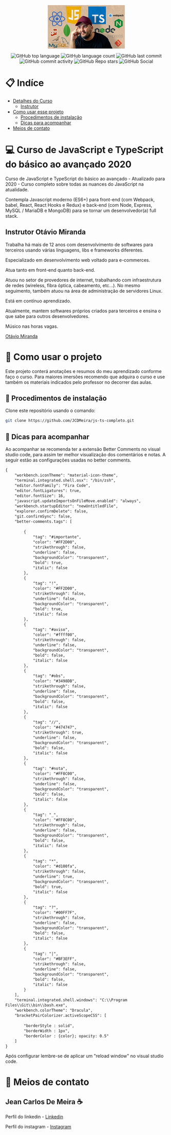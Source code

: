 <p  align="center"><img src="./apresentacao/logo.jpg" align="center"></img></p>

<p align="center">
<img alt="GitHub top language" src="https://img.shields.io/github/languages/top/JCDMeira/js-ts-completo">
<img alt="GitHub language count" src="https://img.shields.io/github/languages/count/JCDMeira/js-ts-completo">
<img alt="GitHub last commit" src="https://img.shields.io/github/last-commit/JCDMeria/js-ts-completo">
<img alt="GitHub commit activity" src="https://img.shields.io/github/commit-activity/m/JCDMeira/js-ts-completo">
<img alt="GitHub Repo stars" src="https://img.shields.io/github/stars/JCDMeira/js-ts-completo?style=social">  <image alt="GitHub Social"  
  src="https://img.shields.io/github/watchers/JCDMeira/js-ts-completo?style=social" 
  />
</p>

# 📋 Indíce 
- [Detalhes do Curso](#id01)
  - [Instrutor](#id02)
- [Como usar esse projeto](#id03)
  - [Procedimentos de instalação](#id04)
  - [Dicas para acompanhar](#id05)
- [Meios de contato](#id06)

# 💻 Curso de JavaScript e TypeScript do básico ao avançado 2020 <a name="id01"></a>
Curso de JavaScript e TypeScript do básico ao avançado - Atualizado para 2020 -  Curso  completo sobre todas as nuances do JavaScript na atualidade.

Contempla Javascript moderno (ES6+) para front-end (com Webpack, babel, React, React Hooks e Redux) e back-end (com Node, Express, MySQL / MariaDB e MongoDB) para se tornar um desenvolvedor(a) full stack.

<h2> Instrutor Otávio Miranda<a name="id02"></a> </h2>

Trabalha há mais de 12 anos com desenvolvimento de softwares para terceiros usando várias linguagens, libs e frameworks diferentes.

Especializado em desenvolvimento web voltado para e-commerces.

Atua tanto em front-end quanto back-end.

Atuou no setor de provedores de internet, trabalhando com infraestrutura de redes (wireless, fibra óptica, cabeamento, etc...). No mesmo seguimento, também atuou na área de  administração de servidores Linux.

Está em contínuo aprendizado.

Atualmente, mantem softwares próprios criados para terceiros e ensina o que sabe para outros desenvolvedores.

Músico nas horas vagas.

[Otávio Miranda](https://www.otaviomiranda.com.br)


# 📝 Como usar o projeto <a name="id03"></a>

Este projeto conterá anotações e resumos do meu aprendizado conforme faço o curso.
Para maiores imersões recomendo que adquira o curso e use também os materiais indicados pelo professor no decorrer das aulas.



## 📝 Procedimentos de instalação <a name="id04"></a>

Clone este repositório usando o comando:
```bash
git clone https://github.com/JCDMeira/js-ts-completo.git
``` 
## 📝 Dicas para acompanhar <a name="id05"></a>

Ao acompanhar se recomenda ter a extensão Better Comments no visual studio code, para assim ter melhor visualização dos comentários e notas.
A seguir estão as configurações usadas no better comments.

```
{
    "workbench.iconTheme": "material-icon-theme",
    "terminal.integrated.shell.osx": "/bin/zsh",
    "editor.fontFamily": "Fira Code",
    "editor.fontLigatures": true,
    "editor.fontSize": 16,
    "javascript.updateImportsOnFileMove.enabled": "always",
    "workbench.startupEditor": "newUntitledFile",
    "explorer.confirmDelete": false,
    "git.confirmSync": false,
    "better-comments.tags": [
    
        {
            "tag": "#importante",
            "color": "#FF2D00",
            "strikethrough": false,
            "underline": false,
            "backgroundColor": "transparent",
            "bold": true,
            "italic": false
        },
        {
            "tag": "!",
            "color": "#FF2D00",
            "strikethrough": false,
            "underline": false,
            "backgroundColor": "transparent",
            "bold": true,
            "italic": false
        },
        {
            "tag": "#aviso",
            "color": "#ffff00",
            "strikethrough": false,
            "underline": false,
            "backgroundColor": "transparent",
            "bold": false,
            "italic": false
        },
        {
            "tag": "#obs",
            "color": "#3498DB",
            "strikethrough": false,
            "underline": false,
            "backgroundColor": "transparent",
            "bold": false,
            "italic": false
        },
        {
            "tag": "//",
            "color": "#474747",
            "strikethrough": true,
            "underline": false,
            "backgroundColor": "transparent",
            "bold": false,
            "italic": false
        },
        {
            "tag": "#nota",
            "color": "#FF8C00",
            "strikethrough": false,
            "underline": false,
            "backgroundColor": "transparent",
            "bold": false,
            "italic": false
        },
        {
            "tag": "_",
            "color": "#FF8C00",
            "strikethrough": false,
            "underline": false,
            "backgroundColor": "transparent",
            "bold": false,
            "italic": false
        },
        {
            "tag": "*",
            "color": "#d100fa",
            "strikethrough": false,
            "underline": true,
            "backgroundColor": "transparent",
            "bold": true,
            "italic": false
        },
        {
            "tag": "?",
            "color": "#00FF7F",
            "strikethrough": false,
            "underline": false,
            "backgroundColor": "transparent",
            "bold": false,
            "italic": false
        },
        {
            "tag": "|",
            "color": "#BF3EFF",
            "strikethrough": false,
            "underline": false,
            "backgroundColor": "transparent",
            "bold": false,
            "italic": false
        }
    ],
    "terminal.integrated.shell.windows": "C:\\Program Files\\Git\\bin\\bash.exe",
    "workbench.colorTheme": "Dracula",
    "bracketPairColorizer.activeScopeCSS": [
        
        "borderStyle : solid",
        "borderWidth : 1px",
        "borderColor : {color}; opacity: 0.5"
    ]
}
```
Após configurar lembre-se de aplicar um "reload  window" no visual studio code.

# :iphone: Meios de contato <a name="id06"></a>
## Jean Carlos De Meira :coffee:

Perfil do linkedin - [Linkedin](https://www.linkedin.com/in/jean-carlos-de-meira-00593816a/)

Perfil do instagram - [Instagram](https://www.instagram.com/jean.meira10/?hl=pt-br)